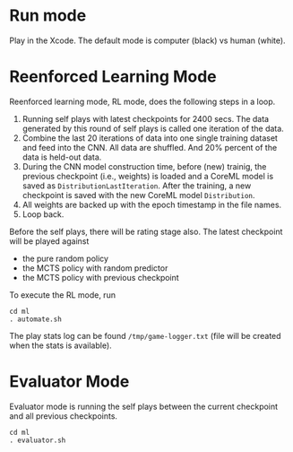 # Run mode

Play in the Xcode. The default mode is computer (black) vs human (white).

# Reenforced Learning Mode

Reenforced learning mode, RL mode, does the following steps in a loop.
1. Running self plays with latest checkpoints for 2400 secs. The data generated by this
   round of self plays is called one iteration of the data.
1. Combine the last 20 iterations of data into one single training dataset and
   feed into the CNN. All data are shuffled. And 20% percent of the data is
   held-out data.
1. During the CNN model construction time, before (new) trainig, the previous
   checkpoint (i.e., weights) is loaded and a CoreML model is saved as
   `DistributionLastIteration`. After the training, a new checkpoint is saved
   with the new CoreML model `Distribution`.
1. All weights are backed up with the epoch timestamp in the file names.
1. Loop back.

Before the self plays, there will be rating stage also. The latest checkpoint
will be played against
- the pure random policy
- the MCTS policy with random predictor
- the MCTS policy with previous checkpoint

To execute the RL mode, run

    cd ml
    . automate.sh

The play stats log can be found `/tmp/game-logger.txt` (file will be created
when the stats is available).

# Evaluator Mode

Evaluator mode is running the self plays between the current checkpoint and all
previous checkpoints.

    cd ml
    . evaluator.sh
